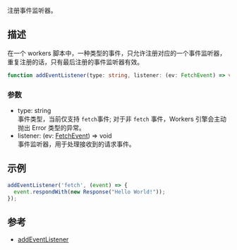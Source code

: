 注册事件监听器。

## 描述
在一个 workers 脚本中，一种类型的事件，只允许注册对应的一个事件监听器，重复注册的话，只有最后注册的事件监听器有效。
```typescript
function addEventListener(type: string, listener: (ev: FetchEvent) => void): void;
```


### 参数
- type: string<br>事件类型，当前仅支持 `fetch`事件; 对于非 `fetch` 事件，Workers 引擎会主动抛出 Error 类型的异常。
- listener: (ev: [FetchEvent](https://cloud.tencent.com/document/product/1552/81899)) => void<br>事件监听器，用于处理接收到的请求事件。

## 示例
```js
addEventListener('fetch', (event) => {
  event.respondWith(new Response("Hello World!"));
});
```

## 参考
- [addEventListener](https://developer.mozilla.org/en-US/docs/Web/API/EventTarget/addEventListener)
